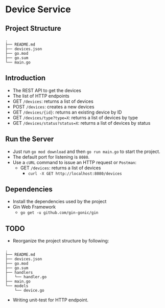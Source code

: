 # Device Service

## Project Structure
```
.
├── README.md
├── devices.json
├── go.mod
├── go.sum
└── main.go
```

## Introduction
- The REST API to get the devices
- The list of HTTP endpoints
 - GET `/devices`: returns a list of devices
 - POST `/devices`: creates a new devices
 - GET `/devices/{id}`: returns an existing device by ID
 - GET `/devices/type?type=X`: returns a list of devices by type
 - GET `/devices/status?status=X`: returns a list of devices by status
 
## Run the Server
- Just run `go mod download` and then `go run main.go` to start the project.
- The default port for listening is `8080`.
- Use a `cURL` command to issue an HTTP request or `Postman`:
  - GET `/devices`: returns a list of devices
    - `curl -X GET http://localhost:8080/devices`

## Dependencies
- Install the dependencies used by the project
- Gin Web Framework
  - `go get -u github.com/gin-gonic/gin`


## TODO
- Reorganize the project structure by following:
```
.
├── README.md
├── devices.json
├── go.mod
├── go.sum
├── handlers
│   └── handler.go
├── main.go
└── models
    └── device.go
```
- Writing unit-test for HTTP endpoint.
